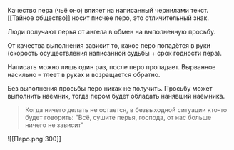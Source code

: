 
Качество пера (чьё оно) влияет на написанный чернилами текст.
[[Тайное общество]] носит писчее перо, это отличительный знак.

Люди получают перья от ангела в обмен на выполненную просьбу. 

От качества выполнения зависит то, какое перо попадётся в руки (скорость осуществления написанной судьбы + срок годности пера). 

Написать можно лишь один раз, после перо пропадает. Вырванное насильно – тлеет в руках и возращается обратно.

Без выполнения просьбы перо никак не получить.
Просьбу может выполнить наёмник, тогда пером будет обладать нанявший наёмника. 


> Когда ничего делать не остается, в безвыходной ситуации кто-то будет говорить: 
> "Всё, сушите перья, господа, от нас больше ничего не зависит"
 
 


![[Перо.png|300]]
